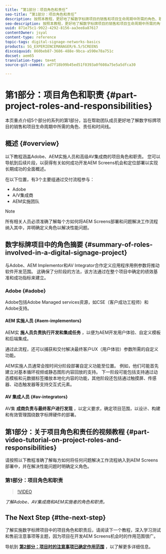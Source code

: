 ```yaml
---
title: “第1部分：项目角色和责任”
seo-title: “第1部分：项目角色和责任”
description: 按照本教程，更好地了解数字标牌项目的销售和项目生命周期中所需的角色、职责和时间线。
seo-description: 按照本教程，更好地了解数字标牌项目的销售和项目生命周期中所需的角色、职责和时间线。
uuid: 871e75c1-9922-4292-8156-aa3ee8a87617
contentOwner: jsyal
content-type: reference
topic-tags: digital-signage-networks-basics
products: SG_EXPERIENCEMANAGER/6.5/SCREENS
discoiquuid: 860beb87-3686-488e-9bca-a590e78a751c
docset: aem65
translation-type: tm+mt
source-git-commit: ad7f18b99b45ed51f0393a0f608a75e5a5dfca30

---
```



# 第1部分：项目角色和职责 {#part-project-roles-and-responsibilities}

本页重点介绍5个部分的系列的第1部分，旨在帮助团队成员更好地了解数字标牌项目的销售和项目生命周期中所需的角色、责任和时间线。

## 概述 {#overview}

以下教程涵盖Adobe、AEM实施人员和高级AV集成商的项目角色和职责。 您可以导航到后续片段，以获得有关如何成功开发AEM Screens机会和定位部署以实现长期成功的全面概述。

在以下位置，有3个主要组通过交付流程参与：

* Adobe
* A/V集成商
* AEM实施团队

>[!NOTE]
>
>所有相关人员必须准确了解每个方如何将AEM Screens部署和问题解决工作流程纳入其中，并明确定义角色以解决性能问题。

## 数字标牌项目中的角色摘要 {#summary-of-roles-involved-in-a-digital-signage-project}

与Adobe、AEM Implementor和AV Integrator合作定义应用程序用例参数将推动软件开发范围。 这确保了分阶段的方法，该方法通过在整个项目中确定的绩效基准和成功指标来建立。

### Adobe {#adobe}

Adobe包括Adobe Managed services资源，如CSE（客户成功工程师）和Adobe支持。

#### AEM 实施人员 {#aem-implementors}

AEM实 **施人员负责执行开发和集成任务** ，以便为AEM开发用户体验、自定义模板和后端集成。

通过此流程，还可以捕获和交付解决最终客户UX（用户体验）参数所需的自定义功能。

AEM实施人员通常会按时间分阶段部署自定义功能至位置。 例如，他们可能首先建立对基本循环视频或静态图形内容回放的支持。 下一阶段可能包括支持通过动态模板和元数据标签播放本地化内容的功能，其他阶段还包括通过触摸屏、传感器、动态触发器等支持交互式元素。

#### AV 集成人员 {#av-integrators}

AV集 **成商负责与最终客户进行发现** ，以定义要求，确定项目范围，以设计、构建和有效管理围绕数字标牌硬件的部署。

## 第1部分：关于项目角色和责任的视频教程 {#part-video-tutorial-on-project-roles-and-responsibilities}

请按照以下教程准确了解每方如何将任何问题解决工作流程纳入到AEM Screens部署中，并在解决性能问题时明确定义角色。

### 第1部分：项目角色和职责

>[!VIDEO](https://video.tv.adobe.com/v/28375?captions=chi_hans)

*了解Adobe、AV集成商和AEM实施者的角色和职责。*

## The Next Step {#the-next-step}

了解实施数字标牌项目中的项目角色和职责后，请阅读下一个教程，深入学习测试和售前注意事项等主题，因为项目在开发AEM Screens机会时的作用范围很广。

导航到 **[第2部分：项目时的注意事项已确定作用范围](project-considerations.md)** ，以了解更多详细信息。
